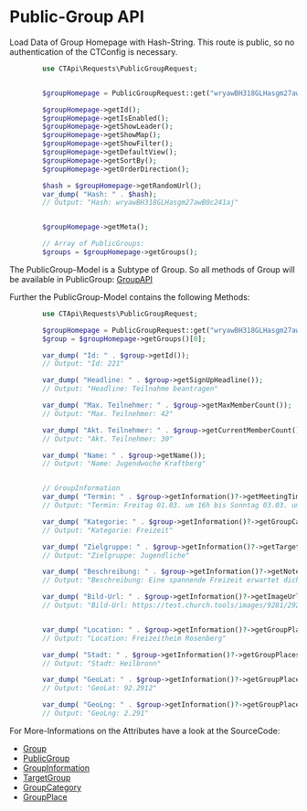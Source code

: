 # Public-Group API

Load Data of Group Homepage with Hash-String. This route is public, so no authentication of the CTConfig is necessary.

```php
        use CTApi\Requests\PublicGroupRequest;


        $groupHomepage = PublicGroupRequest::get("wryawBH318GLHasgm27awB0c241aj");

        $groupHomepage->getId();
        $groupHomepage->getIsEnabled();
        $groupHomepage->getShowLeader();
        $groupHomepage->getShowMap();
        $groupHomepage->getShowFilter();
        $groupHomepage->getDefaultView();
        $groupHomepage->getSortBy();
        $groupHomepage->getOrderDirection();

        $hash = $groupHomepage->getRandomUrl();
        var_dump( "Hash: " . $hash);
        // Output: "Hash: wryawBH318GLHasgm27awB0c241aj"


        $groupHomepage->getMeta();

        // Array of PublicGroups:
        $groups = $groupHomepage->getGroups();

```

The PublicGroup-Model is a Subtype of Group. So all methods of Group will be available in
PublicGroup: [GroupAPI](GroupAPI.md)

Further the PublicGroup-Model contains the following Methods:

```php
        use CTApi\Requests\PublicGroupRequest;

        $groupHomepage = PublicGroupRequest::get("wryawBH318GLHasgm27awB0c241aj");
        $group = $groupHomepage->getGroups()[0];

        var_dump( "Id: " . $group->getId());
        // Output: "Id: 221"

        var_dump( "Headline: " . $group->getSignUpHeadline());
        // Output: "Headline: Teilnahme beantragen"

        var_dump( "Max. Teilnehmer: " . $group->getMaxMemberCount());
        // Output: "Max. Teilnehmer: 42"

        var_dump( "Akt. Teilnehmer: " . $group->getCurrentMemberCount());
        // Output: "Akt. Teilnehmer: 30"

        var_dump( "Name: " . $group->getName());
        // Output: "Name: Jugendwoche Kraftberg"


        // GroupInformation
        var_dump( "Termin: " . $group->getInformation()?->getMeetingTime());
        // Output: "Termin: Freitag 01.03. um 16h bis Sonntag 03.03. um 24h"

        var_dump( "Kategorie: " . $group->getInformation()?->getGroupCategory()?->getNameTranslated());
        // Output: "Kategorie: Freizeit"

        var_dump( "Zielgruppe: " . $group->getInformation()?->getTargetGroup()?->getNameTranslated());
        // Output: "Zielgruppe: Jugendliche"

        var_dump( "Beschreibung: " . $group->getInformation()?->getNote());
        // Output: "Beschreibung: Eine spannende Freizeit erwartet dich!"

        var_dump( "Bild-Url: " . $group->getInformation()?->getImageUrl());
        // Output: "Bild-Url: https://test.church.tools/images/9281/2928912ioha8921ns891bs9"


        var_dump( "Location: " . $group->getInformation()?->getGroupPlaces()[0]?->getName());
        // Output: "Location: Freizeitheim Rosenberg"

        var_dump( "Stadt: " . $group->getInformation()?->getGroupPlaces()[0]?->getCity());
        // Output: "Stadt: Heilbronn"

        var_dump( "GeoLat: " . $group->getInformation()?->getGroupPlaces()[0]?->getGeoLat());
        // Output: "GeoLat: 92.2912"

        var_dump( "GeoLng: " . $group->getInformation()?->getGroupPlaces()[0]?->getGeoLng());
        // Output: "GeoLng: 2.291"


```

For More-Informations on the Attributes have a look at the SourceCode:

- [Group](../src/Models/Group.php)
- [PublicGroup](../src/Models/PublicGroup.php)
- [GroupInformation](../src/Models/GroupInformation.php)
- [TargetGroup](../src/Models/TargetGroup.php)
- [GroupCategory](../src/Models/GroupCategory.php)
- [GroupPlace](../src/Models/GroupPlace.php)
